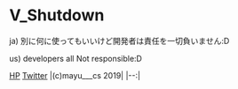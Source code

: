 # V_Shutdown

ja)
別に何に使ってもいいけど開発者は責任を一切負いません:D

us)
developers all Not responsible:D

[HP](http://mayu-cs.xyz)
[Twitter](https://twitter.com/mayu___cs)
|(c)mayu___cs 2019|
|--:|

